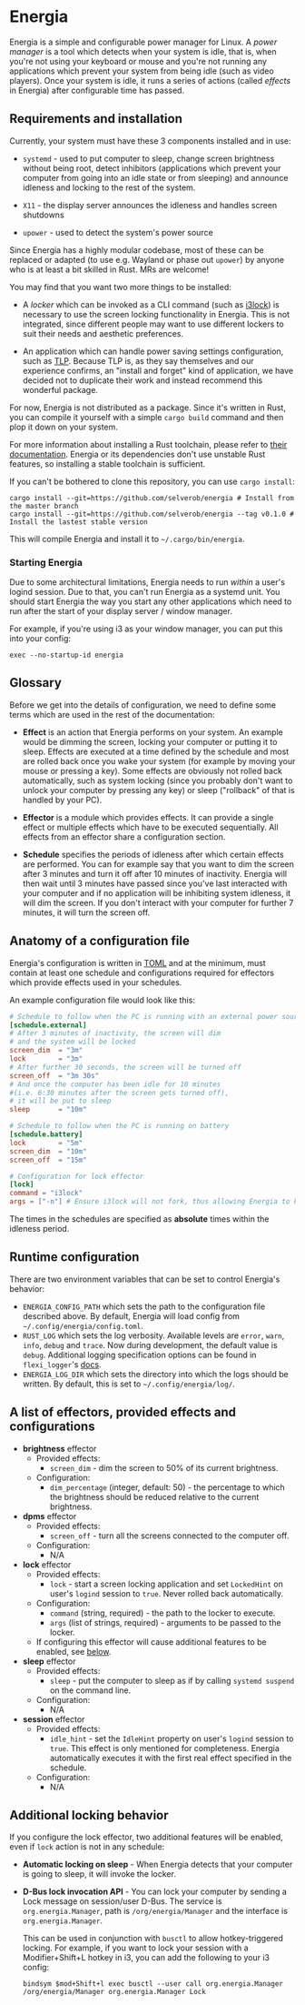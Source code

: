 # Energia

Energia is a simple and configurable power manager for Linux. A *power manager*
is a tool which detects when your system is idle, that is, when you're not using
your keyboard or mouse and you're not running any applications which prevent
your system from being idle (such as video players). Once your system is idle,
it runs a series of actions (called *effects* in Energia) after configurable
time has passed.

## Requirements and installation

Currently, your system must have these 3 components installed and in use:

* `systemd` - used to put computer to sleep, change screen brightness without
  being root, detect inhibitors (applications which prevent your computer from
  going into an idle state or from sleeping) and announce idleness and locking
  to the rest of the system.

* `X11` - the display server announces the idleness and handles screen shutdowns

* `upower` - used to detect the system's power source

Since Energia has a highly modular codebase, most of these can be replaced or
adapted (to use e.g. Wayland or phase out `upower`) by anyone who is at least a
bit skilled in Rust. MRs are welcome!

You may find that you want two more things to be installed:

* A *locker* which can be invoked as a CLI command (such as
  [i3lock](https://github.com/i3/i3lock)) is necessary to use the screen locking
  functionality in Energia. This is not integrated, since different people may
  want to use different lockers to suit their needs and aesthetic preferences.

* An application which can handle power saving settings configuration, such as
  [TLP](https://linrunner.de/tlp/). Because TLP is, as they say themselves and
  our experience confirms, an "install and forget" kind of application, we have
  decided not to duplicate their work and instead recommend this wonderful
  package.

For now, Energia is not distributed as a package. Since it's written in Rust,
you can compile it yourself with a simple `cargo build` command and then plop it
down on your system.

For more information about installing a Rust toolchain, please refer to [their
documentation](https://www.rust-lang.org/learn/get-started). Energia or its
dependencies don't use unstable Rust features, so installing a stable toolchain
is sufficient.

If you can't be bothered to clone this repository, you can use `cargo install`:

```
cargo install --git=https://github.com/selverob/energia # Install from the master branch
cargo install --git=https://github.com/selverob/energia --tag v0.1.0 # Install the lastest stable version
```

This will compile Energia and install it to `~/.cargo/bin/energia`.

### Starting Energia

Due to some architectural limitations, Energia needs to run *within* a user's
logind session. Due to that, you can't run Energia as a systemd unit. You should
start Energia the way you start any other applications which need to run after
the start of your display server / window manager.

For example, if you're using i3 as your window manager, you can put this into
your config:
```
exec --no-startup-id energia
```

## Glossary

Before we get into the details of configuration, we need to define some terms
which are used in the rest of the documentation:

* **Effect** is an action that Energia performs on your system. An example would
  be dimming the screen, locking your computer or putting it to sleep. Effects
  are executed at a time defined by the schedule and most are rolled back once
  you wake your system (for example by moving your mouse or pressing a key).
  Some effects are obviously not rolled back automatically, such as system
  locking (since you probably don't want to unlock your computer by pressing any
  key) or sleep ("rollback" of that is handled by your PC).

* **Effector** is a module which provides effects. It can provide a single
  effect or multiple effects which have to be executed sequentially. All effects
  from an effector share a configuration section.

* **Schedule** specifies the periods of idleness after which certain effects are
  performed. You can for example say that you want to dim the screen after 3
  minutes and turn it off after 10 minutes of inactivity. Energia will then wait
  until 3 minutes have passed since you've last interacted with your computer
  and if no application will be inhibiting system idleness, it will dim the
  screen. If you don't interact with your computer for further 7 minutes, it
  will turn the screen off.

## Anatomy of a configuration file

Energia's configuration is written in [TOML](https://toml.io) and at the
minimum, must contain at least one schedule and configurations required for
effectors which provide effects used in your schedules.

An example configuration file would look like this:

```toml
# Schedule to follow when the PC is running with an external power source
[schedule.external]
# After 3 minutes of inactivity, the screen will dim
# and the system will be locked
screen_dim  = "3m"
lock        = "3m"
# After further 30 seconds, the screen will be turned off
screen_off  = "3m 30s"
# And once the computer has been idle for 10 minutes 
#(i.e. 6:30 minutes after the screen gets turned off),
# it will be put to sleep
sleep       = "10m"

# Schedule to follow when the PC is running on battery
[schedule.battery]
lock        = "5m"
screen_dim  = "10m"
screen_off  = "15m"

# Configuration for lock effector
[lock]
command = "i3lock"
args = ["-n"] # Ensure i3lock will not fork, thus allowing Energia to know whether it should start a new locker or not.
```

The times in the schedules are specified as **absolute** times within the
idleness period.

## Runtime configuration

There are two environment variables that can be set to control Energia's
behavior:

* `ENERGIA_CONFIG_PATH` which sets the path to the configuration file described
  above. By default, Energia will load config from `~/.config/energia/config.toml`.
* `RUST_LOG` which sets the log verbosity. Available levels are `error`, `warn`,
  `info`, `debug` and `trace`. Now during development, the default value is
  `debug`. Additional logging specification options can be found in
  `flexi_logger`'s
  [docs](https://docs.rs/flexi_logger/latest/flexi_logger/struct.LogSpecification.html).
* `ENERGIA_LOG_DIR` which sets the directory into which the logs should be
  written. By default, this is set to `~/.config/energia/log/`.

## A list of effectors, provided effects and configurations

* **brightness** effector
    * Provided effects:
        * `screen_dim` - dim the screen to 50% of its current brightness.
    * Configuration:
        * `dim_percentage` (integer, default: 50) - the percentage to which the brightness should be
          reduced relative to the current brightness.
* **dpms** effector
    * Provided effects:
        * `screen_off` - turn all the screens connected to the computer off.
    * Configuration:
        * N/A
* **lock** effector
    * Provided effects:
        * `lock` - start a screen locking application and set `LockedHint` on
          user's `logind` session to `true`. Never rolled back automatically.
    * Configuration:
        * `command` (string, required) - the path to the locker to execute.
        * `args` (list of strings, required) - arguments to be passed to the locker.
    * If configuring this effector will cause additional features to be enabled,
      see [below](#additional-locking-behavior).
* **sleep** effector
    * Provided effects:
        * `sleep` - put the computer to sleep as if by calling `systemd suspend`
          on the command line.
    * Configuration:
        * N/A
* **session** effector
    * Provided effects:
        * `idle_hint` - set the `IdleHint` property on user's `logind` session
          to `true`. This effect is only mentioned for completeness. Energia
          automatically executes it with the first real effect specified in the
          schedule.
    * Configuration:
        * N/A

## Additional locking behavior

If you configure the lock effector, two additional features will be enabled,
even if `lock` action is not in any schedule:

* **Automatic locking on sleep** - When Energia detects that your computer is
going to sleep, it will invoke the locker.

* **D-Bus lock invocation API** - You can lock your computer by sending a Lock
  message on session/user D-Bus. The service is `org.energia.Manager`, path is
  `/org/energia/Manager` and the interface is `org.energia.Manager`.

  This can be used in conjunction with `busctl` to allow hotkey-triggered
  locking. For example, if you want to lock your session with a Modifier+Shift+L
  hotkey in i3, you can add the following to your i3 config:

  ```
  bindsym $mod+Shift+l exec busctl --user call org.energia.Manager /org/energia/Manager org.energia.Manager Lock
  ```
